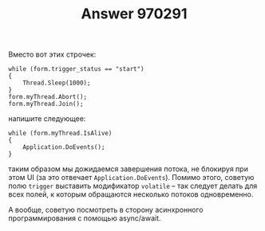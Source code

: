 ﻿---
title: "Answer 970291"
se.owner.user_id: 10953
se.owner.display_name: "Raider"
se.owner.link: "https://ru.stackoverflow.com/users/10953/raider"
se.answer_id: 970291
se.question_id: 969540
se.post_type: answer
se.score: 0
se.is_accepted: True
---
<p>Вместо вот этих строчек:</p>

<pre><code>while (form.trigger_status == "start")
{
    Thread.Sleep(1000);
}
form.myThread.Abort();
form.myThread.Join();
</code></pre>

<p>напишите следующее:</p>

<pre><code>while (form.myThread.IsAlive)
{
    Application.DoEvents();
}
</code></pre>

<p>таким образом мы дожидаемся завершения потока, не блокируя при этом UI (за это отвечает <code>Application.DoEvents</code>). Помимо этого, советую полю <code>trigger</code> выставить модификатор <code>volatile</code> – так следует делать для всех полей, к которым обращаются несколько потоков одновременно.</p>

<p>А вообще, советую посмотреть в сторону асинхронного программирования с помощью async/await.</p>

